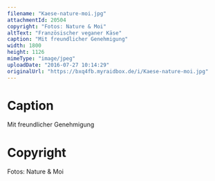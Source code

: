 ```yaml
---
filename: "Kaese-nature-moi.jpg"
attachmentId: 20504
copyright: "Fotos: Nature & Moi"
altText: "Französischer veganer Käse"
caption: "Mit freundlicher Genehmigung"
width: 1800
height: 1126
mimeType: "image/jpeg"
uploadDate: "2016-07-27 10:14:29"
originalUrl: "https://bxq4fb.myraidbox.de/i/Kaese-nature-moi.jpg"
---
```


# Caption

Mit freundlicher Genehmigung

# Copyright

Fotos: Nature & Moi
